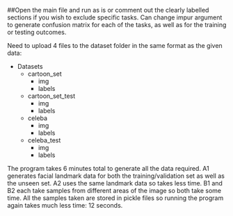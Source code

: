 ##Open the main file and run as is or comment out the clearly labelled sections if you wish to exclude specific tasks. Can change impur argument to generate confusion matrix for each of the tasks, as well as for the training or testing outcomes.

Need to upload 4 files to the dataset folder in the same format as the given data:
- Datasets
  - cartoon_set
    - img
    - labels
  - cartoon_set_test
    - img
    - labels
  - celeba
    - img
    - labels
  - celeba_test
    - img
    - labels

The program takes 6 minutes total to generate all the data required. A1 generates facial landmark data for both the training/validation set as well as the unseen set. A2 uses the same landmark data so takes less time. B1 and B2 each take samples from different areas of the image so both take some time.
All the samples taken are stored in pickle files so running the program again takes much less time: 12 seconds.
